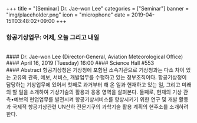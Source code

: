 +++
title = "[Seminar] Dr. Jae-won Lee"
categories = ["Seminar"]
banner = "img/placeholder.png"
icon = "microphone"
date = 2019-04-15T03:48:02+09:00
+++
### 항공기상업무: 어제, 오늘 그리고 내일
<br>
#### Dr. Jae-won Lee (Director-General, Aviation Meteorological Office)
#### April 16, 2019 (Tuesday) 16:00
#### Science Hall #553
<br>
#### Abstract
항공기상청은 기상청에 포함된 소속기관으로 기상청과는 다소 차이 있는 고유의 관측, 예보, 서비스, 개발업무를 수행하고 있는 정부조직이다.
항공기상청이 담당하는 기상업무에 있어서
첫째로 과거부터 해 온 일과 현재하고 있는 일, 그리고 미래의 할 일을 소개하여 기상기술의 활용과 응용 영역을 살펴본다.
둘째로, 현재의 기상 관측•예보의 현업업무를 발전시켜 항공기상서비스를 향상시키기 위한 연구 및 개발 활동과 국제적 항공기상관련 UN산하 전문기구의 과학기술 활용 계획의 현주소를 소개하려 한다.
